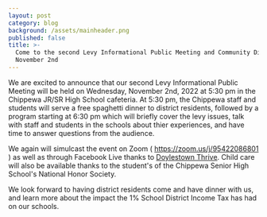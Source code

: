 ```yaml
---
layout: post
category: blog
background: /assets/mainheader.png
published: false
title: >-
  Come to the second Levy Informational Public Meeting and Community Dinner on
  November 2nd
---
```

We are excited to announce that our second Levy Informational Public Meeting will be held on Wednesday, November 2nd, 2022 at 5:30 pm in the Chippewa JR/SR High School cafeteria. At 5:30 pm, the Chippewa staff and students will serve a free spaghetti dinner to district residents, followed by a program starting at 6:30 pm which will briefly cover the levy issues, talk with staff and students in the schools about thier experiences, and have time to answer questions from the audience.

We again will simulcast the event on Zoom ( https://zoom.us/j/95422086801 ) as well as through Facebook Live thanks to [Doylestown Thrive](https://www.facebook.com/DoylestownThrive). Child care will also be available thanks to the student's of the Chippewa Senior High School's National Honor Society. 

We look forward to having district residents come and have dinner with us, and learn more about the impact the 1% School District Income Tax has had on our schools.